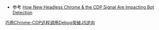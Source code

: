 - 参考
[How New Headless Chrome & the CDP Signal Are Impacting Bot Detection](<https://datadome.co/threat-research/how-new-headless-chrome-the-cdp-signal-are-impacting-bot-detection/>)

[巧用Chrome-CDP远程调用Debug突破JS逆向](<https://www.52pojie.cn/thread-2040010-1-1.html/>)